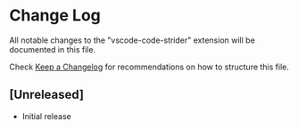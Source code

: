 # Change Log

All notable changes to the "vscode-code-strider" extension will be documented in this file.

Check [Keep a Changelog](http://keepachangelog.com/) for recommendations on how to structure this file.

## [Unreleased]

- Initial release